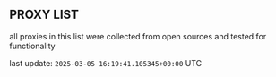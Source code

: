 ## PROXY LIST

all proxies in this list were collected from open sources and tested for functionality

last update: `2025-03-05 16:19:41.105345+00:00` UTC